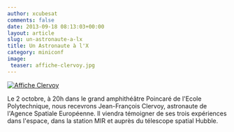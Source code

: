 ```yaml
---
author: xcubesat
comments: false
date: 2013-09-18 08:13:03+00:00
layout: article
slug: un-astronaute-a-lx
title: Un Astronaute à l'X
category: miniconf
image:
 teaser: affiche-clervoy.jpg
---
```


[![Affiche Clervoy](http://xspacecenter.files.wordpress.com/2013/09/affiche-clervoy2.jpg)](http://xspacecenter.files.wordpress.com/2013/09/affiche-clervoy2.jpg)



Le 2 octobre, à 20h dans le grand amphithéâtre Poincaré de l'Ecole Polytechnique, nous recevrons Jean-François Clervoy, astronaute de l'Agence Spatiale Européenne. Il viendra témoigner de ses trois expériences dans l'espace, dans la station MIR et auprès du télescope spatial Hubble.

